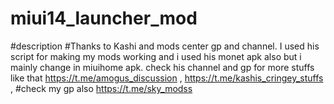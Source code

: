 # miui14_launcher_mod
#description
#Thanks to Kashi and mods center gp and channel. I used his script for making my mods working and i used his monet apk also but i mainly change in miuihome apk. check his channel and gp for more stuffs like that https://t.me/amogus_discussion , https://t.me/kashis_cringey_stuffs ,
#check my gp also https://t.me/sky_modss
